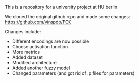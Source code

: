 This is a repository for a university project at HU berlin

We cloned the original github repo and made some changes: https://github.com/vinspdb/FOX

Changes include:
  - Different encodings are now possible
  - Choose activation function
  - More metrics
  - Added dataset
  - Modified architecture
  - Added another fuzzy model
  - Changed parameters (and got rid of .p files for parameters)
